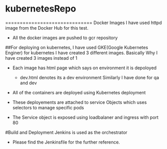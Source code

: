 # kubernetesRepo
==============================
Docker Images
I have used httpd image from the Docker Hub for this test.
* All the docker images are pushed to gcr repository



##For deploying on kubernetes,
I have used GKE(Google Kubernetes Enginer) for kubernetes
I have created 3 different images.
Basically Why I have created 3 images instead of 1
* Each image has html page which says on environment it is depoloyed
    * dev.html denotes its a dev environment
Similarly I have done for qa and dev

* All of the containers are deployed using Kubernetes deployment
* These deployements are attached to service Objects which uses selectors to manage specific pods
* The Service object is exposed using loadbalaner and ingress with port 80


#Build and Deployment
Jenkins is used as the orchestrator
* Please find the Jenkinsfile for the further reference.



